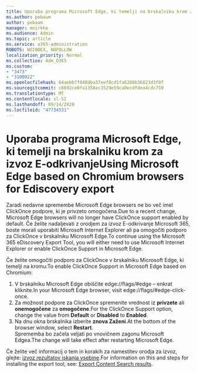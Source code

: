 ```yaml
---
title: Uporaba programa Microsoft Edge, ki temelji na brskalniku krom za izvoz E-odkrivanje
ms.author: pebaum
author: pebaum
manager: mnirkhe
ms.audience: Admin
ms.topic: article
ms.service: o365-administration
ROBOTS: NOINDEX, NOFOLLOW
localization_priority: Normal
ms.collection: Adm_O365
ms.custom:
- "3473"
- "3100022"
ms.openlocfilehash: 64aebb7f048dba37eef8cd1fa6286b36823d3f0f
ms.sourcegitcommit: c6692ce0fa1358ec3529e59ca0ecdfdea4cdc759
ms.translationtype: MT
ms.contentlocale: sl-SI
ms.lasthandoff: 09/14/2020
ms.locfileid: "47734531"
---
```

# <a name="using-microsoft-edge-based-on-chromium-browsers-for-ediscovery-export"></a><span data-ttu-id="30f62-102">Uporaba programa Microsoft Edge, ki temelji na brskalniku krom za izvoz E-odkrivanje</span><span class="sxs-lookup"><span data-stu-id="30f62-102">Using Microsoft Edge based on Chromium browsers for Ediscovery export</span></span>

<span data-ttu-id="30f62-103">Zaradi nedavne spremembe Microsoft Edge browsers ne bo več imel ClickOnce podpore, ki je privzeto omogočena.</span><span class="sxs-lookup"><span data-stu-id="30f62-103">Due to a recent change, Microsoft Edge browsers will no longer have ClickOnce support enabled by default.</span></span> <span data-ttu-id="30f62-104">Če želite nadaljevati z orodjem za izvoz E-odkrivanje Microsoft 365, boste morali uporabiti Microsoft Internet Explorer ali pa omogočiti podporo za ClickOnce v brskalniku Microsoft Edge.</span><span class="sxs-lookup"><span data-stu-id="30f62-104">To continue using the Microsoft 365 eDiscovery Export Tool, you will either need to use Microsoft Internet Explorer or enable ClickOnce Support in Microsoft Edge.</span></span> 

<span data-ttu-id="30f62-105">Če želite omogočiti podporo za ClickOnce v brskalniku Microsoft Edge, ki temelji na kromu:</span><span class="sxs-lookup"><span data-stu-id="30f62-105">To enable ClickOnce Support in Microsoft Edge based on Chromium:</span></span> 
1. <span data-ttu-id="30f62-106">V brskalniku Microsoft Edge obiščite edge://flags/#edge – enkrat kliknite.</span><span class="sxs-lookup"><span data-stu-id="30f62-106">In your Microsoft Edge browser, visit edge://flags/#edge-click-once.</span></span>
2. <span data-ttu-id="30f62-107">Za možnost podpore za ClickOnce spremenite vrednost iz **privzete** ali **onemogočene** za **omogočene**.</span><span class="sxs-lookup"><span data-stu-id="30f62-107">For the ClickOnce Support option, change the value from **Default** or **Disabled** to **Enabled**.</span></span> 
3. <span data-ttu-id="30f62-108">Na dnu okna brskalnika izberite **znova Zaženi**.</span><span class="sxs-lookup"><span data-stu-id="30f62-108">At the bottom of the browser window, select **Restart**.</span></span> <br>
 <span data-ttu-id="30f62-109">Sprememba bo začela veljati po vnovičnem zagonu Microsoft Edgea.</span><span class="sxs-lookup"><span data-stu-id="30f62-109">The change will take effect after restarting Microsoft Edge.</span></span> 

<span data-ttu-id="30f62-110">Če želite več informacij o tem in korakih za namestitev orodja za izvoz, glejte: [ izvoz rezultatov iskanja vsebine](https://docs.microsoft.com/microsoft-365/compliance/export-search-results).</span><span class="sxs-lookup"><span data-stu-id="30f62-110">For information on this and steps for installing the  export tool, see: [ Export Content Search results](https://docs.microsoft.com/microsoft-365/compliance/export-search-results).</span></span>